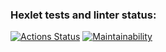### Hexlet tests and linter status:
[![Actions Status](https://github.com/Mari-Krukovskaya/frontend-project-11/workflows/hexlet-check/badge.svg)](https://github.com/Mari-Krukovskaya/frontend-project-11/actions)
[![Maintainability](https://api.codeclimate.com/v1/badges/7171ce9a8f380ff3b5d2/maintainability)](https://codeclimate.com/github/Mari-Krukovskaya/frontend-project-11/maintainability)